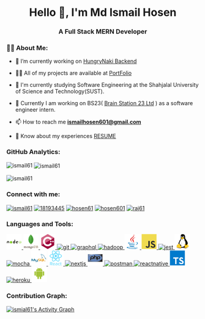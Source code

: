 <h1 align="center">Hello 👋, I'm Md Ismail Hosen</h1>
<h3 align="center">A Full Stack MERN Developer</h3>

<h3 align="left">👨‍💻 About Me:</h3>

- 🔭 I’m currently working on [HungryNaki Backend](https://t.ly/GATn)

- 👨‍💻 All of my projects are available at [PortFolio](https://t.ly/Q9De)
- 🤝 I'm currently studying Software Engineering at the Shahjalal University of Science and Technology(SUST).
- 🔭 Currently I am working on BS23( [Brain Station 23 Ltd](https://brainstation-23.com/?ba) ) as a software engineer intern.

- 📫 How to reach me **ismailhosen601@gmail.com**

- 📄 Know about my experiences [RESUME](https://t.ly/yblg)

<h3 align="left">GitHub Analytics:</h3>
<p><img align="left" src="https://github-readme-stats.vercel.app/api/top-langs?username=ismail61&show_icons=true&locale=en&theme=radical" alt="ismail61" /></p>
<p>&nbsp;<img align="center" src="https://github-readme-stats.vercel.app/api?username=ismail61&show_icons=true&locale=en&theme=radical" alt="ismail61" /></p>


<p><img align="center" src="https://github-readme-streak-stats.herokuapp.com/?user=ismail61&theme=radical" alt="ismail61" /></p>

<h3 align="left">Connect with me:</h3>
<p align="left">
<a href="https://linkedin.com/in/ismail61" target="blank"><img align="center" src="https://raw.githubusercontent.com/rahuldkjain/github-profile-readme-generator/master/src/images/icons/Social/linked-in-alt.svg" alt="ismail61" height="30" width="40" /></a>
<a href="https://stackoverflow.com/users/18193445" target="blank"><img align="center" src="https://raw.githubusercontent.com/rahuldkjain/github-profile-readme-generator/master/src/images/icons/Social/stack-overflow.svg" alt="18193445" height="30" width="40" /></a>
<a href="https://fb.com/hosen61" target="blank"><img align="center" src="https://raw.githubusercontent.com/rahuldkjain/github-profile-readme-generator/master/src/images/icons/Social/facebook.svg" alt="hosen61" height="30" width="40" /></a>
<a href="https://www.codechef.com/users/hosen601" target="blank"><img align="center" src="https://cdn.jsdelivr.net/npm/simple-icons@3.1.0/icons/codechef.svg" alt="hosen601" height="30" width="40" /></a>
<a href="https://codeforces.com/profile/raj61" target="blank"><img align="center" src="https://raw.githubusercontent.com/rahuldkjain/github-profile-readme-generator/master/src/images/icons/Social/codeforces.svg" alt="raj61" height="30" width="40" /></a>
</p>

<h3 align="left">Languages and Tools:</h3>
<p align="left"> <a href="https://nodejs.org" target="_blank" rel="noreferrer"> <img src="https://raw.githubusercontent.com/devicons/devicon/master/icons/nodejs/nodejs-original-wordmark.svg" alt="nodejs" width="40" height="40"/> </a> 
  <a href="https://www.mongodb.com/" target="_blank" rel="noreferrer"> <img src="https://raw.githubusercontent.com/devicons/devicon/master/icons/mongodb/mongodb-original-wordmark.svg" alt="mongodb" width="40" height="40"/> </a><a href="https://www.w3schools.com/cpp/" target="_blank" rel="noreferrer"> <img src="https://raw.githubusercontent.com/devicons/devicon/master/icons/cplusplus/cplusplus-original.svg" alt="cplusplus" width="40" height="40"/> </a> <a href="https://git-scm.com/" target="_blank" rel="noreferrer"> <img src="https://www.vectorlogo.zone/logos/git-scm/git-scm-icon.svg" alt="git" width="40" height="40"/> </a> <a href="https://graphql.org" target="_blank" rel="noreferrer"> <img src="https://www.vectorlogo.zone/logos/graphql/graphql-icon.svg" alt="graphql" width="40" height="40"/> </a> <a href="https://hadoop.apache.org/" target="_blank" rel="noreferrer"> <img src="https://www.vectorlogo.zone/logos/apache_hadoop/apache_hadoop-icon.svg" alt="hadoop" width="40" height="40"/> </a> <a href="https://www.java.com" target="_blank" rel="noreferrer"> <img src="https://raw.githubusercontent.com/devicons/devicon/master/icons/java/java-original.svg" alt="java" width="40" height="40"/> </a> <a href="https://developer.mozilla.org/en-US/docs/Web/JavaScript" target="_blank" rel="noreferrer"> <img src="https://raw.githubusercontent.com/devicons/devicon/master/icons/javascript/javascript-original.svg" alt="javascript" width="40" height="40"/> </a> <a href="https://jestjs.io" target="_blank" rel="noreferrer"> <img src="https://www.vectorlogo.zone/logos/jestjsio/jestjsio-icon.svg" alt="jest" width="40" height="40"/> </a> <a href="https://www.linux.org/" target="_blank" rel="noreferrer"> <img src="https://raw.githubusercontent.com/devicons/devicon/master/icons/linux/linux-original.svg" alt="linux" width="40" height="40"/> </a> <a href="https://mochajs.org" target="_blank" rel="noreferrer"> <img src="https://www.vectorlogo.zone/logos/mochajs/mochajs-icon.svg" alt="mocha" width="40" height="40"/> </a>  <a href="https://www.mysql.com/" target="_blank" rel="noreferrer"> <img src="https://raw.githubusercontent.com/devicons/devicon/master/icons/mysql/mysql-original-wordmark.svg" alt="mysql" width="40" height="40"/> </a><a href="https://reactjs.org/" target="_blank" rel="noreferrer"> <img src="https://raw.githubusercontent.com/devicons/devicon/master/icons/react/react-original-wordmark.svg" alt="react" width="40" height="40"/> </a> <a href="https://nextjs.org/" target="_blank" rel="noreferrer"> <img src="https://cdn.worldvectorlogo.com/logos/nextjs-2.svg" alt="nextjs" width="40" height="40"/> </a>  <a href="https://www.php.net" target="_blank" rel="noreferrer"> <img src="https://raw.githubusercontent.com/devicons/devicon/master/icons/php/php-original.svg" alt="php" width="40" height="40"/> </a> <a href="https://postman.com" target="_blank" rel="noreferrer"> <img src="https://www.vectorlogo.zone/logos/getpostman/getpostman-icon.svg" alt="postman" width="40" height="40"/> </a>  <a href="https://reactnative.dev/" target="_blank" rel="noreferrer"> <img src="https://reactnative.dev/img/header_logo.svg" alt="reactnative" width="40" height="40"/> </a> <a href="https://www.typescriptlang.org/" target="_blank" rel="noreferrer"> <img src="https://raw.githubusercontent.com/devicons/devicon/master/icons/typescript/typescript-original.svg" alt="typescript" width="40" height="40"/> </a>
  <a href="https://heroku.com" target="_blank" rel="noreferrer"> <img src="https://www.vectorlogo.zone/logos/heroku/heroku-icon.svg" alt="heroku" width="40" height="40"/> </a> 
<a href="https://developer.android.com" target="_blank" rel="noreferrer"> <img src="https://raw.githubusercontent.com/devicons/devicon/master/icons/android/android-original-wordmark.svg" alt="android" width="40" height="40"/> </a></p>

<h3 align="left">Contribution Graph:</h3>
<a href="https://github.com/ismail61/github-readme-activity-graph"><img alt="ismial61's Activity Graph" src="https://activity-graph.herokuapp.com/graph?username=ismail61&bg_color=0D1117&color=DA4C7C&line=5BCDEC&point=FFFFFF&hide_border=true" /></a>
<!---
<p align="left"> <img src="https://komarev.com/ghpvc/?username=ismail61&label=Profile%20views&color=0e75b6&style=flat" alt="ismail61" /> </p>
-->
